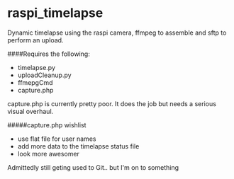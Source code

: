 # raspi_timelapse
Dynamic timelapse using the raspi camera, ffmpeg to assemble and sftp to perform an upload.

####Requires the following:
* timelapse.py
* uploadCleanup.py
* ffmepgCmd
* capture.php

capture.php is currently pretty poor. It does the job but needs a serious visual overhaul.

#####capture.php wishlist
* use flat file for user names
* add more data to the timelapse status file
* look more awesomer
  
Admittedly still geting used to Git.. but I'm on to something
